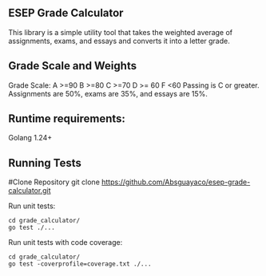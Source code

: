 ## ESEP Grade Calculator

This library is a simple utility tool that takes the weighted average of assignments, exams, and essays and converts it into a letter grade.

## Grade Scale and Weights
Grade Scale:
A >=90
B >=80
C >=70
D >= 60
F <60
Passing is C or greater. Assignments are 50%, exams are 35%, and essays are 15%.

## Runtime requirements:
Golang 1.24+

## Running Tests 

#Clone Repository
git clone https://github.com/Absguayaco/esep-grade-calculator.git

Run unit tests:
```
cd grade_calculator/
go test ./...
```

Run unit tests with code coverage:
```
cd grade_calculator/
go test -coverprofile=coverage.txt ./...
```